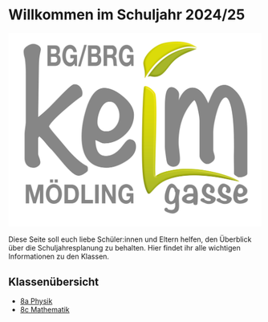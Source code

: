 # Willkommen im Schuljahr 2024/25

![Keimgassen Logo](logo.jpg)

Diese Seite soll euch liebe Schüler:innen und Eltern helfen, den Überblick über
die Schuljahresplanung zu behalten. Hier findet ihr alle wichtigen Informationen
zu den Klassen.

## Klassenübersicht

- [8a Physik](8a-physik.md)
- [8c Mathematik](8c-mathematik.md)
